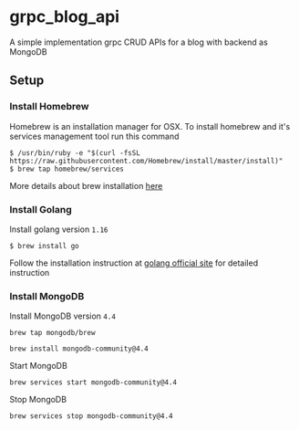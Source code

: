 # grpc_blog_api
A simple implementation grpc CRUD APIs for a blog with backend as MongoDB

## Setup

### Install Homebrew

Homebrew is an installation manager for OSX. To install homebrew and it's services management tool run this command

```
$ /usr/bin/ruby -e "$(curl -fsSL https://raw.githubusercontent.com/Homebrew/install/master/install)"
$ brew tap homebrew/services
```

More details about brew installation [here](https://brew.sh/)

### Install Golang

Install golang version `1.16`

```
$ brew install go
```

Follow the installation instruction at [golang official site](https://golang.org/doc/install) for detailed instruction

### Install MongoDB

Install MongoDB version `4.4`

```
brew tap mongodb/brew

brew install mongodb-community@4.4
```

Start MongoDB

```
brew services start mongodb-community@4.4
```

Stop MongoDB

```
brew services stop mongodb-community@4.4
```